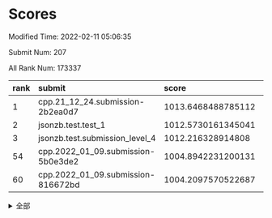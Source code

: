 # Scores

Modified Time: 2022-02-11 05:06:35

Submit Num: 207

All Rank Num: 173337

| rank |               submit               |       score        |       sigma        | pk_num |
| :--- | :--------------------------------- | :----------------- | :----------------- | :----- |
| 1    | cpp.21_12_24.submission-2b2ea0d7   | 1013.6468488785112 | 0.8025269800425038 | 3350   |
| 2    | jsonzb.test.test_1                 | 1012.5730161345041 | 0.800235103538963  | 3348   |
| 3    | jsonzb.test.submission_level_4     | 1012.216328914808  | 0.7831126558782598 | 3350   |
| 54   | cpp.2022_01_09.submission-5b0e3de2 | 1004.8942231200131 | 0.7169547120078075 | 3349   |
| 60   | cpp.2022_01_09.submission-816672bd | 1004.2097570522687 | 0.7145608001613287 | 3346   |


<details>
<summary>全部</summary>

| rank |                 submit                 |       score        |       sigma        | pk_num |
| :--- | :------------------------------------- | :----------------- | :----------------- | :----- |
| 1    | cpp.21_12_24.submission-2b2ea0d7       | 1013.6468488785112 | 0.8025269800425038 | 3350   |
| 2    | jsonzb.test.test_1                     | 1012.5730161345041 | 0.800235103538963  | 3348   |
| 3    | jsonzb.test.submission_level_4         | 1012.216328914808  | 0.7831126558782598 | 3350   |
| 4    | gobigger.level_3.submission_level_3_10 | 1011.73531411139   | 0.7923587265570136 | 3351   |
| 5    | gobigger.level_3.submission_level_3_36 | 1011.3530919372679 | 0.7707035009652584 | 3349   |
| 6    | gobigger.level_3.submission_level_3_45 | 1011.2582506772576 | 0.7717986373523338 | 3353   |
| 7    | gobigger.level_3.submission_level_3_27 | 1011.0503715248244 | 0.7728299441145796 | 3348   |
| 8    | gobigger.level_3.submission_level_3_41 | 1010.9730383411306 | 0.7676748147233553 | 3348   |
| 9    | gobigger.level_3.submission_level_3_22 | 1010.9031433006388 | 0.7622071625590559 | 3344   |
| 10   | gobigger.level_3.submission_level_3_28 | 1010.8865339495867 | 0.7907305524095458 | 3350   |
| 11   | gobigger.level_3.submission_level_3_31 | 1010.8699357113026 | 0.7430525784781722 | 3348   |
| 12   | gobigger.level_3.submission_level_3_42 | 1010.8460801356746 | 0.7645454051266766 | 3354   |
| 13   | gobigger.level_3.submission_level_3_11 | 1010.7565985475177 | 0.7684678996387563 | 3350   |
| 14   | gobigger.level_3.submission_level_3_40 | 1010.7483268882416 | 0.754550489852578  | 3349   |
| 15   | gobigger.level_3.submission_level_3_23 | 1010.6968473549462 | 0.7759619527492584 | 3349   |
| 16   | gobigger.level_3.submission_level_3_1  | 1010.6445005401382 | 0.7888040920583425 | 3350   |
| 17   | gobigger.level_3.submission_level_3_13 | 1010.5052061567505 | 0.7507522816763662 | 3346   |
| 18   | gobigger.level_3.submission_level_3_46 | 1010.4844683771031 | 0.763209713147702  | 3349   |
| 19   | gobigger.level_3.submission_level_3_43 | 1010.4702038231051 | 0.7699097725514363 | 3350   |
| 20   | gobigger.level_3.submission_level_3_20 | 1010.3781242652287 | 0.7830302559954649 | 3354   |
| 21   | gobigger.level_3.submission_level_3_9  | 1010.3755130447706 | 0.7394028918636686 | 3353   |
| 22   | gobigger.level_3.submission_level_3_16 | 1010.3530852688478 | 0.768029852328322  | 3353   |
| 23   | gobigger.level_3.submission_level_3_5  | 1010.2139775749938 | 0.7619789701541937 | 3353   |
| 24   | gobigger.level_3.submission_level_3_2  | 1010.1949079074705 | 0.7513626437392886 | 3352   |
| 25   | gobigger.level_3.submission_level_3_49 | 1010.1609185725584 | 0.745521115137001  | 3352   |
| 26   | gobigger.level_3.submission_level_3_34 | 1010.1132903048998 | 0.7521079599891101 | 3348   |
| 27   | gobigger.level_3.submission_level_3_19 | 1010.0788122895531 | 0.7626012709364327 | 3350   |
| 28   | gobigger.level_3.submission_level_3_48 | 1010.0705734314034 | 0.7675061840010005 | 3348   |
| 29   | gobigger.level_3.submission_level_3_6  | 1010.0256651410459 | 0.7772152929783591 | 3351   |
| 30   | gobigger.level_3.submission_level_3_29 | 1009.9884387796435 | 0.7641153052944674 | 3349   |
| 31   | gobigger.level_3.submission_level_3_17 | 1009.8824022160927 | 0.7477626770464936 | 3352   |
| 32   | gobigger.level_3.submission_level_3_8  | 1009.863696344662  | 0.7583026654564897 | 3346   |
| 33   | gobigger.level_3.submission_level_3_14 | 1009.8530263444453 | 0.7616545870226978 | 3350   |
| 34   | gobigger.level_3.submission_level_3_37 | 1009.8078595209809 | 0.7522355019496381 | 3347   |
| 35   | gobigger.level_3.submission_level_3_21 | 1009.7721081296289 | 0.7744289281342528 | 3352   |
| 36   | gobigger.level_3.submission_level_3_4  | 1009.7576992301539 | 0.7699689130896826 | 3353   |
| 37   | gobigger.level_3.submission_level_3_39 | 1009.7272585491991 | 0.760715043998496  | 3348   |
| 38   | gobigger.level_3.submission_level_3_32 | 1009.7224070356988 | 0.7637791237341252 | 3346   |
| 39   | gobigger.level_3.submission_level_3_18 | 1009.7116040725265 | 0.7736774438547386 | 3350   |
| 40   | gobigger.level_3.submission_level_3_38 | 1009.5965191025939 | 0.7549318201877023 | 3351   |
| 41   | gobigger.level_3.submission_level_3_33 | 1009.4806011474873 | 0.7727427779452346 | 3348   |
| 42   | gobigger.level_3.submission_level_3_47 | 1009.3820336725404 | 0.7495780483812726 | 3348   |
| 43   | gobigger.level_3.submission_level_3_7  | 1009.3130636273257 | 0.7488189332115153 | 3349   |
| 44   | gobigger.level_3.submission_level_3_3  | 1009.1818500089598 | 0.745097465069076  | 3350   |
| 45   | gobigger.level_3.submission_level_3_25 | 1009.1578977003238 | 0.7443565763051424 | 3348   |
| 46   | gobigger.level_3.submission_level_3_15 | 1009.0971302532313 | 0.7555445882825246 | 3354   |
| 47   | gobigger.level_3.submission_level_3_0  | 1009.081152396526  | 0.75513092033613   | 3346   |
| 48   | gobigger.level_3.submission_level_3_26 | 1009.0474904780846 | 0.7486022680419522 | 3351   |
| 49   | gobigger.level_3.submission_level_3_44 | 1008.9386086486793 | 0.7501084363032477 | 3342   |
| 50   | gobigger.level_3.submission_level_3_24 | 1008.8603375537199 | 0.7393854531137818 | 3347   |
| 51   | gobigger.level_3.submission_level_3_35 | 1008.6491777823413 | 0.7479054602755263 | 3341   |
| 52   | gobigger.level_3.submission_level_3_12 | 1008.5338838318883 | 0.7241130973685219 | 3344   |
| 53   | gobigger.level_3.submission_level_3_30 | 1008.2724438241825 | 0.7353883770946334 | 3349   |
| 54   | cpp.2022_01_09.submission-5b0e3de2     | 1004.8942231200131 | 0.7169547120078075 | 3349   |
| 55   | gobigger.level_1.submission_level_1_10 | 1004.6542691883792 | 0.7217912845709138 | 3347   |
| 56   | gobigger.level_1.submission_level_1_47 | 1004.6040368998506 | 0.7077798052457869 | 3348   |
| 57   | gobigger.level_1.submission_level_1_21 | 1004.317616469069  | 0.7095078920306856 | 3352   |
| 58   | gobigger.level_1.submission_level_1_15 | 1004.2811254102845 | 0.7254928946502768 | 3349   |
| 59   | gobigger.level_1.submission_level_1_34 | 1004.234443724184  | 0.7236826983502326 | 3346   |
| 60   | cpp.2022_01_09.submission-816672bd     | 1004.2097570522687 | 0.7145608001613287 | 3346   |
| 61   | gobigger.level_1.submission_level_1_26 | 1004.1721786189139 | 0.7168157632564479 | 3349   |
| 62   | gobigger.level_1.submission_level_1_39 | 1003.8934982452889 | 0.7201247140221994 | 3351   |
| 63   | gobigger.level_1.submission_level_1_31 | 1003.8924379900903 | 0.7097448024602048 | 3351   |
| 64   | gobigger.level_1.submission_level_1_29 | 1003.8515888390777 | 0.7170501202968848 | 3348   |
| 65   | gobigger.level_1.submission_level_1_20 | 1003.8061594272275 | 0.7180078056937392 | 3353   |
| 66   | gobigger.level_1.submission_level_1_33 | 1003.8003355036083 | 0.7136885276419929 | 3353   |
| 67   | gobigger.level_1.submission_level_1_2  | 1003.7798703256416 | 0.7127057345379808 | 3345   |
| 68   | gobigger.level_1.submission_level_1_16 | 1003.7570068789427 | 0.7193696449763404 | 3352   |
| 69   | gobigger.level_1.submission_level_1_36 | 1003.6464033913649 | 0.7164550833576069 | 3348   |
| 70   | gobigger.level_1.submission_level_1_0  | 1003.6285807617382 | 0.7176794368943898 | 3347   |
| 71   | gobigger.level_1.submission_level_1_35 | 1003.5706380250789 | 0.7209288594444284 | 3349   |
| 72   | gobigger.level_1.submission_level_1_30 | 1003.5601310499413 | 0.7270625634357138 | 3348   |
| 73   | gobigger.level_1.submission_level_1_37 | 1003.5073371317856 | 0.7158566318491102 | 3349   |
| 74   | gobigger.level_1.submission_level_1_23 | 1003.429285997651  | 0.7111149408217506 | 3349   |
| 75   | gobigger.level_1.submission_level_1_32 | 1003.4277985482588 | 0.7153816102546247 | 3354   |
| 76   | gobigger.level_1.submission_level_1_27 | 1003.4250786449426 | 0.718932137475047  | 3349   |
| 77   | gobigger.level_1.submission_level_1_13 | 1003.3661696989785 | 0.7148037088665812 | 3347   |
| 78   | gobigger.level_1.submission_level_1_42 | 1003.3424348354924 | 0.7198698969565689 | 3350   |
| 79   | gobigger.level_1.submission_level_1_6  | 1003.2970455976554 | 0.7147887467934264 | 3349   |
| 80   | gobigger.level_1.submission_level_1_4  | 1003.180564737073  | 0.7140508993873642 | 3352   |
| 81   | gobigger.level_1.submission_level_1_44 | 1003.150866704742  | 0.7285147577398544 | 3352   |
| 82   | gobigger.level_1.submission_level_1_38 | 1003.149121131248  | 0.7178932058128931 | 3349   |
| 83   | gobigger.level_1.submission_level_1_14 | 1003.1333721337612 | 0.7091822352092014 | 3349   |
| 84   | gobigger.level_1.submission_level_1_28 | 1003.0551468869035 | 0.7083378899462544 | 3351   |
| 85   | gobigger.level_1.submission_level_1_48 | 1003.0294872364562 | 0.7193544968921017 | 3349   |
| 86   | gobigger.level_1.submission_level_1_3  | 1002.9913324741507 | 0.7168819639364926 | 3345   |
| 87   | gobigger.level_1.submission_level_1_9  | 1002.9746433444101 | 0.7167383191693524 | 3348   |
| 88   | gobigger.level_1.submission_level_1_43 | 1002.9400045714356 | 0.7267156392046332 | 3348   |
| 89   | gobigger.level_1.submission_level_1_17 | 1002.9353315346395 | 0.7140158031638286 | 3353   |
| 90   | gobigger.level_1.submission_level_1_11 | 1002.902955987029  | 0.7064790427086921 | 3351   |
| 91   | gobigger.level_1.submission_level_1_22 | 1002.8972174903305 | 0.7243161686952337 | 3345   |
| 92   | gobigger.level_1.submission_level_1_41 | 1002.8871024957737 | 0.7132853992591537 | 3349   |
| 93   | gobigger.level_1.submission_level_1_46 | 1002.8577923022006 | 0.714070778037226  | 3348   |
| 94   | gobigger.level_1.submission_level_1_5  | 1002.8334922035532 | 0.715062359554006  | 3351   |
| 95   | gobigger.level_1.submission_level_1_45 | 1002.8279894885961 | 0.7202813018656338 | 3348   |
| 96   | gobigger.level_1.submission_level_1_1  | 1002.774342419619  | 0.7077813423203384 | 3344   |
| 97   | gobigger.level_1.submission_level_1_12 | 1002.7469009604287 | 0.7140668773371499 | 3349   |
| 98   | gobigger.level_1.submission_level_1_25 | 1002.7057930412611 | 0.7165503836599391 | 3354   |
| 99   | gobigger.level_1.submission_level_1_7  | 1002.572548916279  | 0.7162347860331799 | 3351   |
| 100  | gobigger.level_1.submission_level_1_40 | 1002.5495087240112 | 0.7184120512464325 | 3349   |
| 101  | gobigger.level_1.submission_level_1_18 | 1002.2514992122186 | 0.7186468628318516 | 3349   |
| 102  | gobigger.level_1.submission_level_1_8  | 1002.2500928499954 | 0.7150675116333294 | 3353   |
| 103  | gobigger.level_1.submission_level_1_49 | 1002.2433980050231 | 0.716457522370754  | 3348   |
| 104  | gobigger.level_1.submission_level_1_24 | 1001.9671713675061 | 0.7159873871447481 | 3352   |
| 105  | gobigger.level_1.submission_level_1_19 | 1001.8153353327417 | 0.7047090594879911 | 3349   |
| 106  | gobigger.random.submission_random_48   | 997.26772393483    | 0.7059168187267925 | 3352   |
| 107  | gobigger.random.submission_random_23   | 997.2082883133487  | 0.697813512604327  | 3347   |
| 108  | gobigger.random.submission_random_31   | 996.5798091522647  | 0.7128517275537296 | 3355   |
| 109  | gobigger.random.submission_random_6    | 996.5428505566234  | 0.7219093038680895 | 3352   |
| 110  | gobigger.random.submission_random_7    | 996.5371751576264  | 0.7050373883371462 | 3350   |
| 111  | gobigger.random.submission_random_16   | 996.5208522250625  | 0.700799333138737  | 3348   |
| 112  | gobigger.random.submission_random_26   | 996.49200277052    | 0.7069176211746078 | 3353   |
| 113  | gobigger.random.submission_random_21   | 996.4533980211179  | 0.7142973728334734 | 3348   |
| 114  | gobigger.random.submission_random_36   | 996.4101919774846  | 0.717216520432372  | 3350   |
| 115  | gobigger.random.submission_random_24   | 996.3805125085844  | 0.7150114088825437 | 3348   |
| 116  | gobigger.random.submission_random_42   | 996.3670256985371  | 0.7241866570361819 | 3352   |
| 117  | gobigger.random.submission_random_30   | 996.2956438633013  | 0.7080512045638385 | 3349   |
| 118  | gobigger.random.submission_random_28   | 996.208835593294   | 0.6930527063134468 | 3347   |
| 119  | gobigger.random.submission_random_25   | 996.0468169892977  | 0.716081925962821  | 3350   |
| 120  | gobigger.random.submission_random_46   | 995.9866452250465  | 0.709659471789389  | 3347   |
| 121  | gobigger.random.submission_random_27   | 995.9842392812277  | 0.7052352945930592 | 3349   |
| 122  | gobigger.random.submission_random_45   | 995.9705322325835  | 0.7043411431972352 | 3347   |
| 123  | gobigger.random.submission_random_29   | 995.9284041051873  | 0.7071531527247614 | 3349   |
| 124  | gobigger.random.submission_random_43   | 995.920472239036   | 0.7114296549157821 | 3346   |
| 125  | gobigger.random.submission_random_32   | 995.8792579307005  | 0.709365245631402  | 3351   |
| 126  | gobigger.random.submission_random_5    | 995.8695064032163  | 0.7024144456623187 | 3346   |
| 127  | gobigger.random.submission_random_39   | 995.8227267066807  | 0.7081795435967337 | 3350   |
| 128  | gobigger.random.submission_random_40   | 995.8098980210267  | 0.700946240063447  | 3344   |
| 129  | gobigger.random.submission_random_47   | 995.8028124431819  | 0.7088456885824141 | 3351   |
| 130  | gobigger.random.submission_random_2    | 995.7677404492778  | 0.7141825401334091 | 3347   |
| 131  | gobigger.random.submission_random_38   | 995.755564587798   | 0.717633096008106  | 3353   |
| 132  | gobigger.random.submission_random_18   | 995.727471284941   | 0.7197750954180276 | 3353   |
| 133  | gobigger.random.submission_random_10   | 995.7174876312713  | 0.703236442863771  | 3353   |
| 134  | gobigger.random.submission_random_0    | 995.7072658270743  | 0.709765270492482  | 3355   |
| 135  | gobigger.random.submission_random_1    | 995.6983510545934  | 0.7197128594678066 | 3347   |
| 136  | gobigger.random.submission_random_12   | 995.6873498839919  | 0.709257117858197  | 3348   |
| 137  | gobigger.random.submission_random_13   | 995.6700321204321  | 0.7130342596447443 | 3350   |
| 138  | gobigger.random.submission_random_22   | 995.6249797607327  | 0.713532507143259  | 3354   |
| 139  | gobigger.random.submission_random_33   | 995.5547383221873  | 0.7054008074418454 | 3348   |
| 140  | gobigger.random.submission_random_3    | 995.5513739086556  | 0.7141264126577703 | 3347   |
| 141  | gobigger.random.submission_random_14   | 995.5070395539921  | 0.7237543810245183 | 3349   |
| 142  | gobigger.random.submission_random_20   | 995.4722443666151  | 0.7113216668543975 | 3349   |
| 143  | gobigger.random.submission_random_49   | 995.4257282886151  | 0.7129357462924898 | 3349   |
| 144  | gobigger.random.submission_random_8    | 995.3910440681923  | 0.7125377798923274 | 3347   |
| 145  | gobigger.random.submission_random_17   | 995.2611366599385  | 0.7031211629531859 | 3349   |
| 146  | gobigger.random.submission_random_35   | 995.2546516254342  | 0.7166079982657549 | 3349   |
| 147  | gobigger.random.submission_random_34   | 995.2052985753893  | 0.7116679355663282 | 3355   |
| 148  | gobigger.random.submission_random_15   | 995.2022179258992  | 0.7120899458090273 | 3348   |
| 149  | gobigger.random.submission_random_19   | 995.182291995199   | 0.7104863106449196 | 3351   |
| 150  | gobigger.random.submission_random_44   | 995.14523333694    | 0.7117801415770688 | 3348   |
| 151  | gobigger.random.submission_random_4    | 994.8039922296281  | 0.7288691737281154 | 3349   |
| 152  | gobigger.random.submission_random_11   | 994.6295811286088  | 0.7223942092544295 | 3348   |
| 153  | gobigger.random.submission_random_37   | 994.4285711672927  | 0.7122318089759154 | 3348   |
| 154  | gobigger.random.submission_random_9    | 994.2094018123083  | 0.7196152924064508 | 3347   |
| 155  | gobigger.random.submission_random_41   | 994.1223138464957  | 0.7084904812238598 | 3351   |
| 156  | gobigger.level_2.submission_level_2_2  | 993.7659245352734  | 0.7239212040041088 | 3347   |
| 157  | gobigger.level_2.submission_level_2_31 | 993.7134992011057  | 0.7192783329045345 | 3352   |
| 158  | gobigger.level_2.submission_level_2_21 | 993.7131885489068  | 0.7241507675165741 | 3352   |
| 159  | gobigger.level_2.submission_level_2_43 | 993.4935982262524  | 0.7216434508516003 | 3349   |
| 160  | gobigger.level_2.submission_level_2_39 | 993.3781889701135  | 0.7238098583453186 | 3345   |
| 161  | gobigger.level_2.submission_level_2_22 | 993.0959125609439  | 0.7449266501270756 | 3356   |
| 162  | gobigger.level_2.submission_level_2_45 | 993.0885206370478  | 0.7446935710731649 | 3350   |
| 163  | gobigger.level_2.submission_level_2_49 | 993.0557994079919  | 0.7467671507823345 | 3353   |
| 164  | gobigger.level_2.submission_level_2_27 | 993.025604260323   | 0.7386179884695033 | 3347   |
| 165  | gobigger.level_2.submission_level_2_13 | 992.9007335882652  | 0.7338697615980136 | 3352   |
| 166  | gobigger.level_2.submission_level_2_30 | 992.8520364875251  | 0.751949074222012  | 3348   |
| 167  | gobigger.level_2.submission_level_2_35 | 992.7380995715265  | 0.7340102854386716 | 3353   |
| 168  | gobigger.level_2.submission_level_2_42 | 992.6351075451737  | 0.7402860253674247 | 3350   |
| 169  | gobigger.level_2.submission_level_2_9  | 992.6115509679736  | 0.7481854806008238 | 3348   |
| 170  | gobigger.level_2.submission_level_2_19 | 992.5717017733025  | 0.7468535195226098 | 3352   |
| 171  | gobigger.level_2.submission_level_2_17 | 992.5684821471443  | 0.7358423465958649 | 3351   |
| 172  | gobigger.level_2.submission_level_2_44 | 992.4411217801513  | 0.7474841077522599 | 3354   |
| 173  | gobigger.level_2.submission_level_2_6  | 992.3682166605471  | 0.7472059816058491 | 3350   |
| 174  | gobigger.level_2.submission_level_2_24 | 992.3636124491366  | 0.7415601473599379 | 3348   |
| 175  | gobigger.level_2.submission_level_2_47 | 992.360309100225   | 0.7334841374102848 | 3355   |
| 176  | gobigger.level_2.submission_level_2_15 | 992.3006886325114  | 0.7502740115242644 | 3353   |
| 177  | gobigger.level_2.submission_level_2_11 | 992.2668775487339  | 0.7380920810008661 | 3346   |
| 178  | gobigger.level_2.submission_level_2_14 | 992.2548959727774  | 0.7469458348806552 | 3350   |
| 179  | gobigger.level_2.submission_level_2_1  | 992.2437745117105  | 0.7302037962995369 | 3349   |
| 180  | gobigger.level_2.submission_level_2_25 | 992.2116559821039  | 0.7757152033570107 | 3352   |
| 181  | gobigger.level_2.submission_level_2_10 | 992.1087880686937  | 0.7533108016813991 | 3353   |
| 182  | gobigger.level_2.submission_level_2_8  | 992.0238589685817  | 0.7444942696410238 | 3344   |
| 183  | gobigger.level_2.submission_level_2_29 | 991.9801783374928  | 0.7520540286636744 | 3349   |
| 184  | gobigger.level_2.submission_level_2_48 | 991.9676415994719  | 0.7345184350276761 | 3350   |
| 185  | gobigger.level_2.submission_level_2_12 | 991.9585383851054  | 0.7505020687274555 | 3345   |
| 186  | gobigger.level_2.submission_level_2_23 | 991.8713881679606  | 0.7391271832060186 | 3354   |
| 187  | gobigger.level_2.submission_level_2_20 | 991.8693513490863  | 0.7361103184240362 | 3347   |
| 188  | gobigger.level_2.submission_level_2_0  | 991.8614041916288  | 0.745188678581299  | 3350   |
| 189  | gobigger.level_2.submission_level_2_38 | 991.8549725710035  | 0.7410414531982077 | 3352   |
| 190  | gobigger.level_2.submission_level_2_37 | 991.8382906811196  | 0.7467193046253335 | 3350   |
| 191  | gobigger.level_2.submission_level_2_4  | 991.786986242949   | 0.757917061373014  | 3349   |
| 192  | gobigger.level_2.submission_level_2_34 | 991.7144923812434  | 0.7788756108961338 | 3353   |
| 193  | gobigger.level_2.submission_level_2_41 | 991.6155116940043  | 0.7480435049052888 | 3348   |
| 194  | gobigger.level_2.submission_level_2_3  | 991.6011838122756  | 0.7504524987805438 | 3350   |
| 195  | gobigger.level_2.submission_level_2_32 | 991.5951405892786  | 0.7580858159927049 | 3348   |
| 196  | gobigger.level_2.submission_level_2_36 | 991.4722160894671  | 0.7412137112721774 | 3345   |
| 197  | gobigger.level_2.submission_level_2_5  | 991.4498567080391  | 0.7537794470598335 | 3347   |
| 198  | gobigger.level_2.submission_level_2_33 | 991.390302389396   | 0.7707647077637528 | 3349   |
| 199  | gobigger.level_2.submission_level_2_7  | 991.2933720663499  | 0.7525836215569782 | 3352   |
| 200  | gobigger.level_2.submission_level_2_46 | 991.1157804652461  | 0.7484723938163937 | 3348   |
| 201  | gobigger.level_2.submission_level_2_26 | 991.0937063329127  | 0.7524832202354519 | 3349   |
| 202  | gobigger.level_2.submission_level_2_18 | 991.007565672992   | 0.7490259715857285 | 3350   |
| 203  | gobigger.level_2.submission_level_2_28 | 990.6644113124713  | 0.7517758650450588 | 3350   |
| 204  | gobigger.level_2.submission_level_2_40 | 990.6303561706325  | 0.7557099076351683 | 3356   |
| 205  | gobigger.level_2.submission_level_2_16 | 990.165001363988   | 0.7620887152541355 | 3351   |
| 206  | gobigger.none.submission_none_0        | 978.3706137538297  | 1.2219335270001739 | 3350   |
| 207  | gobigger.none.submission_none_1        | 978.0954043778205  | 1.2128109794038484 | 3352   |

</details>